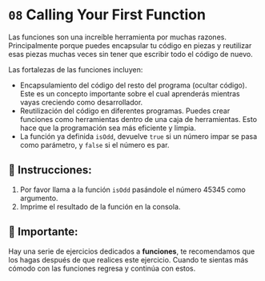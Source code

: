# `08` Calling Your First Function
Las funciones son una increíble herramienta por muchas razones. Principalmente porque puedes encapsular tu código en piezas y reutilizar esas piezas muchas veces sin tener que escribir todo el código de nuevo.

Las fortalezas de las funciones incluyen:

- Encapsulamiento del código del resto del programa (ocultar código). Este es un concepto importante sobre el cual aprenderás mientras vayas creciendo como desarrollador.
- Reutilización del código en diferentes programas. Puedes crear funciones como herramientas dentro de una caja de herramientas. Esto hace que la programación sea más eficiente y limpia.
- La función ya definida `isOdd`, devuelve `true` si un número impar se pasa como parámetro, y `false` si el número es par.

## 📝 Instrucciones:
1. Por favor llama a la función `isOdd` pasándole el número 45345 como argumento.
2. Imprime el resultado de la función en la consola.

## 🔎 Importante:
Hay una serie de ejercicios dedicados a **funciones**, te recomendamos que los hagas después de que realices este ejercicio. Cuando te sientas más cómodo con las funciones regresa y continúa con estos.